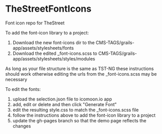 # TheStreetFontIcons
Font icon repo for TheStreet

To add the font-icon library to a project:
1. Download the new font-icons dir to the CMS-TAGS/grails-app/assets/stylesheets/fonts
2. Download the edited _font-icons.scss to CMS-TAGS/grails-app/assets/stylesheets/styles/modules

As long as your file structure is the same as TST-NG these instructions should work otherwise editing the urls from the _font-icons.scss may be necessary

To edit the fonts: 
1. upload the selection.json file to icomoon.io app
2. add, edit or delete and then click "Generate Font"
3. edit the resulting style.css to match the _font-icons.scss file
4. follow the instructions above to add the font-icon library to a project
4. update the gh-pages branch so that the demo page reflects the changes

